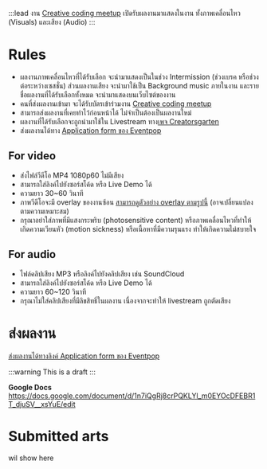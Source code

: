 :::lead
งาน [Creative coding meetup][evp] เปิดรับผลงานมาแสดงในงาน ทั้งภาพเคลื่อนไหว (Visuals) และเสียง (Audio)
:::

[evp]: https://eventpop.me/s/creative-coding-meetup
[form]: https://www.eventpop.me/events/14949-creative-coding-meetup/application_forms/893/applicants/new?token=QM4QCS4KJAQ9WLRM

# Rules

- ผลงานภาพเคลื่อนไหวที่ได้รับเลือก จะนำมาแสดงเป็นในช่วง Intermission (ช่วงเบรค หรือช่วงต่อระหว่างเซสชั่น) ส่วนผลงานเสียง จะนำมาใช้เป็น Background music ภายในงาน และรายชื่อผลงานที่ได้รับเลือกทั้งหมด จะนำมาแสดงบนเว็บไซต์ของงาน
- คนที่ส่งผลงานเข้ามา จะได้รับบัตรเข้าร่วมงาน [Creative coding meetup][evp]
- สามารถส่งผลงานที่เคยทำไว้ก่อนหน้าได้ ไม่จำเป็นต้องเป็นผลงานใหม่
- ผลงานที่ได้รับเลือกจะถูกนำมาใช้ใน Livestream ทาง[เพจ Creatorsgarten](https://fb.me/creatorsgarten)
- ส่งผลงานได้ทาง [Application form ของ Eventpop][form]

## For video

- ส่งไฟล์วีดีโอ MP4 1080p60 ไม่มีเสียง
- สามารถใส่ลิงค์ไปยังซอร์สโค้ด หรือ Live Demo ได้
- ความยาว 30~60 วินาที
- ภาพวีดีโอจะมี overlay ของงานซ้อน [สามารถดูตัวอย่าง overlay ตามรูปนี้](https://cdn.discordapp.com/attachments/1083744866758045778/1099693120586780692/image.png) (อาจเปลี่ยนแปลงตามความเหมาะสม)
- กรุณาอย่าใส่ภาพที่มีแสงกระพริบ (photosensitive content) หรือภาพเคลื่อนไหวที่ทำให้เกิดความเวียนหัว (motion sickness) หรือเนื้อหาที่มีความรุนแรง ทำให้เกิดความไม่สบายใจ

## For audio

- ไฟล์คลิปเสียง MP3 หรือลิงค์ไปยังคลิปเสียง เช่น SoundCloud
- สามารถใส่ลิงค์ไปยังซอร์สโค้ด หรือ Live Demo ได้
- ความยาว 60~120 วินาที
- กรุณาไม่ใส่คลิปเสียงที่มีลิขสิทธิ์ในผลงาน เนื่องจากจะทำให้ livestream ถูกตัดเสียง

# ส่งผลงาน

[ส่งผลงานได้ทางลิงค์ Application form ของ Eventpop][form]

:::warning
This is a draft
:::



**Google Docs** https://docs.google.com/document/d/1n7iQgRj8crPQKLYl_m0EYOcDFEBR1T_djuSV__xsYuE/edit

# Submitted arts

wil show here
